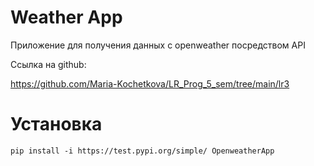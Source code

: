 # Weather App

Приложение для получения данных с openweather посредством API 

Ссылка на github:  

https://github.com/Maria-Kochetkova/LR_Prog_5_sem/tree/main/lr3

# Установка

```
pip install -i https://test.pypi.org/simple/ OpenweatherApp
```